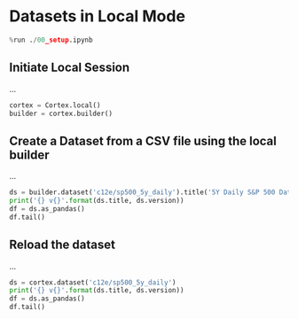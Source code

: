 
# Datasets in Local Mode


```python
%run ./00_setup.ipynb
```

## Initiate Local Session
...


```python
cortex = Cortex.local()
builder = cortex.builder()
```

## Create a Dataset from a CSV file using the local builder
...


```python
ds = builder.dataset('c12e/sp500_5y_daily').title('5Y Daily S&P 500 Data').from_csv('./sample-data/sp500_5y_daily_10312018.csv').build()
print('{} v{}'.format(ds.title, ds.version))
df = ds.as_pandas()
df.tail()
```

## Reload the dataset
...


```python
ds = cortex.dataset('c12e/sp500_5y_daily')
print('{} v{}'.format(ds.title, ds.version))
df = ds.as_pandas()
df.tail()
```


```python

```
